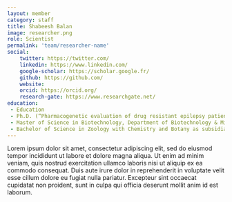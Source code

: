 ```yaml
---
layout: member
category: staff
title: Shabeesh Balan
image: researcher.png
role: Scientist
permalink: 'team/researcher-name'
social:
    twitter: https://twitter.com/
    linkedin: https://www.linkedin.com/
    google-scholar: https://scholar.google.fr/
    github: https://github.com/
    website:
    orcid: https://orcid.org/
    research-gate: https://www.researchgate.net/
education:
 - Education
 - Ph.D. (“Pharmacogenetic evaluation of drug resistant epilepsy patients in a south Indian population”), Department of Neurology, Sree Chitra Tirunal Institute for Medical Science and Technology, Institute of National Importance under Department of Science and Technology, India, March 2013
 - Master of Science in Biotechnology, Department of Biotechnology & Microbiology, School of Life Sciences, Kannur University, Kerala, India, 2006
 - Bachelor of Science in Zoology with Chemistry and Botany as subsidiaries, University of Calicut, Kerala, India, 2004
---
```


Lorem ipsum dolor sit amet, consectetur adipiscing elit, sed do eiusmod tempor incididunt ut labore et dolore magna aliqua. Ut enim ad minim veniam, quis nostrud exercitation ullamco laboris nisi ut aliquip ex ea commodo consequat. Duis aute irure dolor in reprehenderit in voluptate velit esse cillum dolore eu fugiat nulla pariatur. Excepteur sint occaecat cupidatat non proident, sunt in culpa qui officia deserunt mollit anim id est laborum.
